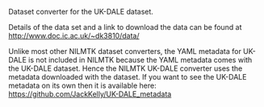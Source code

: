Dataset converter for the UK-DALE dataset.

Details of the data set and a link to download the data can be found
at http://www.doc.ic.ac.uk/~dk3810/data/

Unlike most other NILMTK dataset converters, the YAML metadata for
UK-DALE is not included in NILMTK because the YAML metadata comes with
the UK-DALE dataset.  Hence the NILMTK UK-DALE converter uses the
metadata downloaded with the dataset.  If you want to see the UK-DALE
metadata on its own then it is available here:
https://github.com/JackKelly/UK-DALE_metadata

